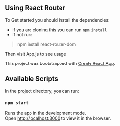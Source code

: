 ## Using React Router 
To Get started you should install the dependencies:
- If you are cloning this you can run `npm install`
- If not run:
> npm install react-router-dom

Then visit App.js to see usage



This project was bootstrapped with [Create React App](https://github.com/facebook/create-react-app).

## Available Scripts

In the project directory, you can run:

### `npm start`

Runs the app in the development mode.<br />
Open [http://localhost:3000](http://localhost:3000) to view it in the browser.

